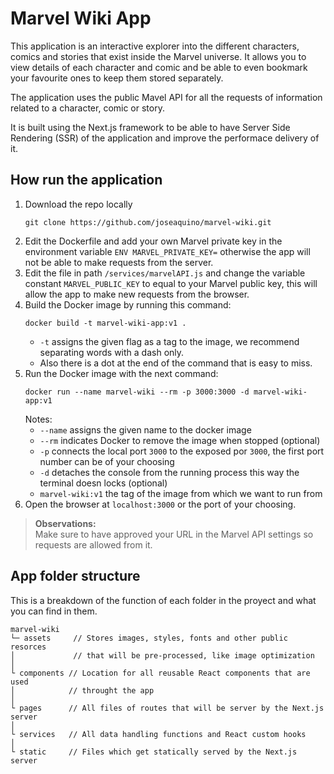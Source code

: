 # Marvel Wiki App

This application is an interactive explorer into the different characters, comics and stories
that exist inside the Marvel universe. It allows you to view details of each character and comic
and be able to even bookmark your favourite ones to keep them stored separately.

The application uses the public Mavel API for all the requests of information related to a character,
comic or story.

It is built using the Next.js framework to be able to have Server Side Rendering (SSR) of the application
and improve the performace delivery of it.

## How run the application

1. Download the repo locally
   ```shell
   git clone https://github.com/joseaquino/marvel-wiki.git
   ```
2. Edit the Dockerfile and add your own Marvel private key in the environment variable `ENV MARVEL_PRIVATE_KEY=`
   otherwise the app will not be able to make requests from the server.
3. Edit the file in path `/services/marvelAPI.js` and change the variable constant `MARVEL_PUBLIC_KEY` to equal
   to your Marvel public key, this will allow the app to make new requests from the browser.
4. Build the Docker image by running this command:
   ```shell
   docker build -t marvel-wiki-app:v1 .
   ```
   - `-t` assigns the given flag as a tag to the image, we recommend separating words with a dash only.
   -  Also there is a dot at the end of the command that is easy to miss.
5. Run the Docker image with the next command:
    ```shell
    docker run --name marvel-wiki --rm -p 3000:3000 -d marvel-wiki-app:v1
    ```
    Notes:
    - `--name` assigns the given name to the docker image
    - `--rm` indicates Docker to remove the image when stopped (optional)
    - `-p` connects the local port `3000` to the exposed por `3000`, the first port number can be of your choosing
    - `-d` detaches the console from the running process this way the terminal doesn locks (optional)
    - `marvel-wiki:v1` the tag of the image from which we want to run from
6. Open the browser at `localhost:3000` or the port of your choosing.

> **Observations:**  
> Make sure to have approved your URL in the Marvel API settings so requests are allowed from it.

## App folder structure

This is a breakdown of the function of each folder in the proyect and what you can find in them.

```
marvel-wiki
└─ assets     // Stores images, styles, fonts and other public resorces 
│             // that will be pre-processed, like image optimization
│
└ components // Location for all reusable React components that are used
│            // throught the app
│
└ pages      // All files of routes that will be server by the Next.js server
│
└ services   // All data handling functions and React custom hooks
│
└ static     // Files which get statically served by the Next.js server
```